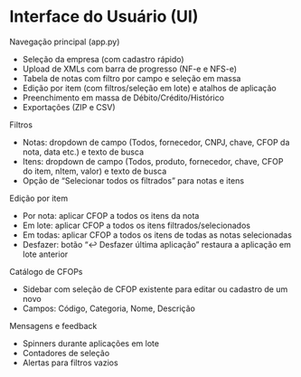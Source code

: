 # Interface do Usuário (UI)

Navegação principal (app.py)
- Seleção da empresa (com cadastro rápido)
- Upload de XMLs com barra de progresso (NF-e e NFS-e)
- Tabela de notas com filtro por campo e seleção em massa
- Edição por item (com filtros/seleção em lote) e atalhos de aplicação
- Preenchimento em massa de Débito/Crédito/Histórico
- Exportações (ZIP e CSV)

Filtros
- Notas: dropdown de campo (Todos, fornecedor, CNPJ, chave, CFOP da nota, data etc.) e texto de busca
- Itens: dropdown de campo (Todos, produto, fornecedor, chave, CFOP do item, nItem, valor) e texto de busca
- Opção de “Selecionar todos os filtrados” para notas e itens

Edição por item
- Por nota: aplicar CFOP a todos os itens da nota
- Em lote: aplicar CFOP a todos os itens filtrados/selecionados
- Em todas: aplicar CFOP a todos os itens de todas as notas selecionadas
- Desfazer: botão “↩️ Desfazer última aplicação” restaura a aplicação em lote anterior

Catálogo de CFOPs
- Sidebar com seleção de CFOP existente para editar ou cadastro de um novo
- Campos: Código, Categoria, Nome, Descrição

Mensagens e feedback
- Spinners durante aplicações em lote
- Contadores de seleção
- Alertas para filtros vazios

